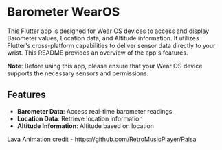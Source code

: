 # Barometer WearOS

This Flutter app is designed for Wear OS devices to access and display Barometer values, Location data, and Altitude information. It utilizes Flutter's cross-platform capabilities to deliver sensor data directly to your wrist. This README provides an overview of the app's features.

**Note**: Before using this app, please ensure that your Wear OS device supports the necessary sensors and permissions.

## Features

- **Barometer Data**: Access real-time barometer readings.
- **Location Data**: Retrieve location information
- **Altitude Information**: Altitude based on location

Lava Animation credit - https://github.com/RetroMusicPlayer/Paisa


